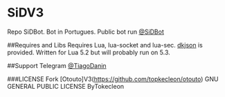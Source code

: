 # SiDV3
Repo SiDBot. Bot in Portugues.
Public bot run [@SiDBot](http://telegram.me/SiDBot)

##Requires and Libs
Requires Lua, lua-socket and lua-sec. 
[dkjson](http://github.com/LuaDist/dkjson/) is provided. 
Written for Lua 5.2 but will probably run on 5.3.

##Support
Telegram [@TiagoDanin](http://telegram.me/tiagodanin)

###LICENSE
Fork [Otouto]V3(https://github.com/topkecleon/otouto)
GNU GENERAL PUBLIC LICENSE ByTokecleon

